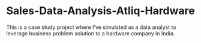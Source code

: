 # Sales-Data-Analysis-Atliq-Hardware
This is a case study project where I’ve simulated as a data analyst to leverage business problem solution to a hardware company in India.
